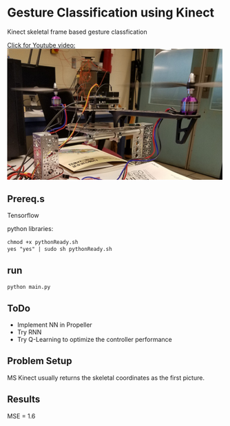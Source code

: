 # Gesture Classification using Kinect

Kinect skeletal frame based gesture classfication<br>


[Click for Youtube video:<br>
<img src="https://github.com/ElliotHYLee/AIDrone/blob/master/Images/simplePID.jpg" width="500">](https://www.youtube.com/watch?v=AIXz85A91rk)


## Prereq.s

Tensorflow

python libraries:

```
chmod +x pythonReady.sh
yes "yes" | sudo sh pythonReady.sh
```

## run

```
python main.py
```


## ToDo
- Implement NN in Propeller
- Try RNN
- Try Q-Learning to optimize the controller performance

## Problem Setup

MS Kinect usually returns the skeletal coordinates as the first picture.


## Results
MSE = 1.6

